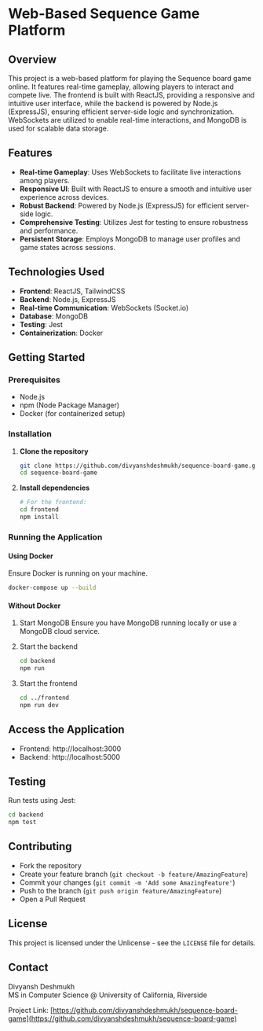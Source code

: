 # Web-Based Sequence Game Platform

## Overview

This project is a web-based platform for playing the Sequence board game online. It features real-time gameplay, allowing players to interact and compete live. The frontend is built with ReactJS, providing a responsive and intuitive user interface, while the backend is powered by Node.js (ExpressJS), ensuring efficient server-side logic and synchronization. WebSockets are utilized to enable real-time interactions, and MongoDB is used for scalable data storage.

## Features

- **Real-time Gameplay**: Uses WebSockets to facilitate live interactions among players.
- **Responsive UI**: Built with ReactJS to ensure a smooth and intuitive user experience across devices.
- **Robust Backend**: Powered by Node.js (ExpressJS) for efficient server-side logic.
- **Comprehensive Testing**: Utilizes Jest for testing to ensure robustness and performance.
- **Persistent Storage**: Employs MongoDB to manage user profiles and game states across sessions.

## Technologies Used

- **Frontend**: ReactJS, TailwindCSS
- **Backend**: Node.js, ExpressJS
- **Real-time Communication**: WebSockets (Socket.io)
- **Database**: MongoDB
- **Testing**: Jest
- **Containerization**: Docker

## Getting Started

### Prerequisites

- Node.js
- npm (Node Package Manager)
- Docker (for containerized setup)

### Installation

1. **Clone the repository**
   ```sh
   git clone https://github.com/divyanshdeshmukh/sequence-board-game.git
   cd sequence-board-game
   ```

2. **Install dependencies**
   ```sh
   # For the frontend:
   cd frontend
   npm install
   ```

### Running the Application

#### Using Docker

Ensure Docker is running on your machine.

```sh
docker-compose up --build
```

#### Without Docker

1. Start MongoDB
   Ensure you have MongoDB running locally or use a MongoDB cloud service.

2. Start the backend
   ```sh
   cd backend
   npm run
   ```

3. Start the frontend
   ```sh
   cd ../frontend
   npm run dev
   ```

## Access the Application

- Frontend: http://localhost:3000
- Backend: http://localhost:5000

## Testing

Run tests using Jest:

```sh
cd backend
npm test
```

## Contributing

- Fork the repository
- Create your feature branch (`git checkout -b feature/AmazingFeature`)
- Commit your changes (`git commit -m 'Add some AmazingFeature'`)
- Push to the branch (`git push origin feature/AmazingFeature`)
- Open a Pull Request

## License

This project is licensed under the Unlicense - see the `LICENSE` file for details.

## Contact

Divyansh Deshmukh  
MS in Computer Science @ University of California, Riverside

Project Link: [https://github.com/divyanshdeshmukh/sequence-board-game](https://github.com/divyanshdeshmukh/sequence-board-game)
```
